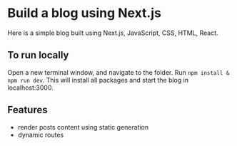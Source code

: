 # Build a blog using Next.js

Here is a simple blog built using Next.js, JavaScript, CSS, HTML, React.

## To run locally

Open a new terminal window, and navigate to the folder.
Run `npm install & npm run dev`. 
This will install all packages and start the blog in localhost:3000.

## Features
- render posts content using static generation
- dynamic routes
